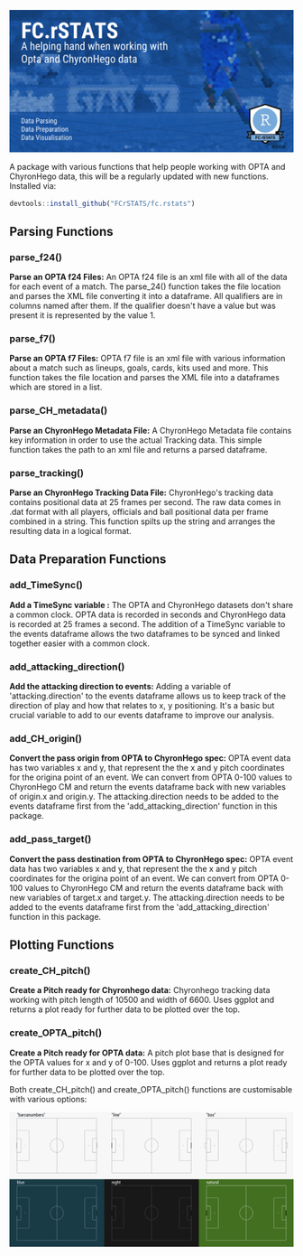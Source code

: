 ![](https://github.com/FCrSTATS/fc.rstats/blob/master/images/twitterImage.jpg)

A package with various functions that help people working with OPTA and ChyronHego data, this will be a regularly updated with new functions. Installed via: 

``` r
devtools::install_github("FCrSTATS/fc.rstats")
```

## Parsing Functions 

### parse_f24()
**Parse an OPTA f24 Files:** An OPTA f24 file is an xml file with all of the data for each event of a match. The parse_24() function takes the file location and parses the XML file converting it into a dataframe. All qualifiers are in columns named after them. If the qualifier doesn't have a value but was present it is represented by the value 1.

### parse_f7()
**Parse an OPTA f7 Files:** OPTA f7 file is an xml file with various information about a match such as lineups, goals, cards, kits used and more. This function takes the file location and parses the XML file into a dataframes which are stored in a list. 


### parse_CH_metadata()
**Parse an ChyronHego Metadata File:** A ChyronHego Metadata file contains key information in order to use the actual Tracking data. This simple function takes the path to an xml file and returns a parsed dataframe.


### parse_tracking()
**Parse an ChyronHego Tracking Data File:** ChyronHego's tracking data contains positional data at 25 frames per second. The raw data comes in .dat format with all players, officials and ball positional data per frame combined in a string. This function spilts up the string and arranges the resulting data in a logical format. 

## Data Preparation Functions 

### add_TimeSync()
**Add a TimeSync variable :** The OPTA and ChyronHego datasets don't share a common clock. OPTA data is recorded in seconds and ChyronHego
data is recorded at 25 frames a second. The addition of a TimeSync variable to the events dataframe allows the two dataframes to be synced and linked together easier with a common clock.

### add_attacking_direction() 
**Add the attacking direction to events:** Adding a variable of 'attacking.direction' to the events dataframe allows us to keep track of the direction of play and how that relates to x, y positioning. It's a basic but crucial variable to add to our events dataframe to improve our analysis.

### add_CH_origin()
**Convert the pass origin from OPTA to ChyronHego spec:** OPTA event data has two variables x and y, that represent the the x and y pitch coordinates for the origina point of an event. We can convert from OPTA 0-100 values to ChyronHego CM and return the events dataframe back with new variables of origin.x and origin.y. The attacking.direction needs to be added to the events dataframe first from the 'add_attacking_direction' function in this package. 

### add_pass_target()
**Convert the pass destination from OPTA to ChyronHego spec:** OPTA event data has two variables x and y, that represent the the x and y pitch coordinates for the origina point of an event. We can convert from OPTA 0-100 values to ChyronHego CM and return the events dataframe back with new variables of target.x and target.y. The attacking.direction needs to be added to the events dataframe first from the 'add_attacking_direction' function in this package. 

## Plotting Functions 

### create_CH_pitch()
**Create a Pitch ready for Chyronhego data:** Chyronhego tracking data working with pitch length of 10500 and width of 6600. Uses ggplot and returns a plot ready for further data to be plotted over the top.   

### create_OPTA_pitch()
**Create a Pitch ready for OPTA data:** A pitch plot base that is designed for the OPTA values for x and y of 0-100. Uses ggplot and returns a plot ready for further data to be plotted over the top.   



Both create_CH_pitch() and create_OPTA_pitch() functions are customisable with various options: 

![](https://github.com/FCrSTATS/fc.rstats/blob/master/images/CHpitchoptions.jpg)

 
